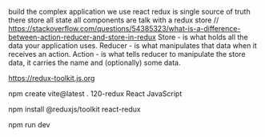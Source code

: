 build the complex application we use react
redux is single source of truth there store all state
all components are talk with a redux store
// https://stackoverflow.com/questions/54385323/what-is-a-difference-between-action-reducer-and-store-in-redux
Store - is what holds all the data your application uses.
Reducer - is what manipulates that data when it receives an action.
Action - is what tells reducer to manipulate the store data, it carries the name and (optionally) some data.



https://redux-toolkit.js.org

npm create vite@latest
.
120-redux
React
JavaScript

npm install @reduxjs/toolkit react-redux

npm run dev